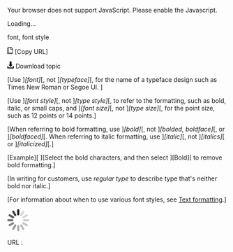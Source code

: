 Your browser does not support JavaScript. Please enable the Javascript.

Loading...

font, font style

![Copy URL](font-font-style_files/Copy.png) [Copy URL]

![Download](font-font-style_files/Download.png)
Download topic

[Use ]*[font]*[, not ]*[typeface]*[, for the name of a typeface design such as Times New Roman or Segoe UI. ]

[Use ]*[font style]*[, not ]*[type style]*[, to refer to the formatting, such as bold, italic, or small caps, and ]*[font size]*[, not ]*[type size]*[, for the point size, such as 12 points or 14 points.]

[When referring to bold formatting, use ]*[bold]*[, not ]*[bolded, boldface]*[, or ]*[boldfaced]*[. When referring to italic formatting, use ]*[italic]*[, not ]*[italics]*[ or ]*[italicized]*[.]

[Example][ ][Select the bold characters, and then select ][Bold][ to remove bold formatting.]

[In writing for customers, use *regular type* to describe type that's neither bold nor italic.]

[For information about when to use various font styles, see [Text formatting](https://worldready.cloudapp.net/Styleguide/Read?id=2700&topicid=36381).]

![In progress](font-font-style_files/activity-large.gif)

URL :


